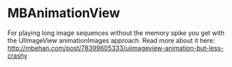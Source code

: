 MBAnimationView
===============

For playing long image sequences without the memory spike you get with the UIImageView animationImages approach. Read more about it here: http://mbehan.com/post/78399605333/uiimageview-animation-but-less-crashy
